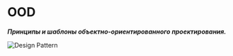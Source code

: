 # OOD
***Принципы и шаблоны объектно-ориентированного проектирования.***

![Design Pattern](https://i.imgur.com/wv17Ssi.jpg)
